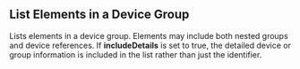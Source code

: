 List Elements in a Device Group
-------------------------------
Lists elements in a device group. Elements may include both nested groups
and device references. If **includeDetails** is set to true, the detailed
device or group information is included in the list rather than just the
identifier.